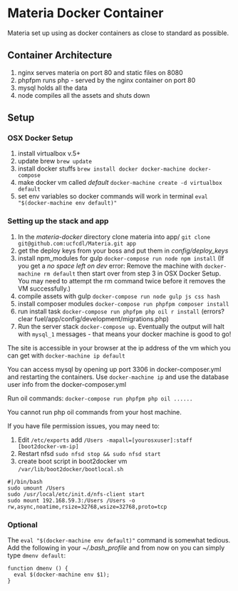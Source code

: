 # Materia Docker Container

Materia set up using as docker containers as close to standard as possible.

## Container Architecture

 1. nginx serves materia on port 80 and static files on 8080
 3. phpfpm runs php - served by the nginx container on port 80
 4. mysql holds all the data
 5. node compiles all the assets and shuts down

## Setup

###  OSX Docker Setup
1. install virtualbox v.5+
2. update brew `brew update`
3. install docker stuffs `brew install docker docker-machine docker-compose`
4. make docker vm called *default* `docker-machine create -d virtualbox default`
5. set env variables so docker commands will work in terminal `eval "$(docker-machine env default)"`

### Setting up the stack and app

1. In the *materia-docker* directory clone materia into app/ `git clone git@github.com:ucfcdl/Materia.git app`
2. get the deploy keys from your boss and put them in *config/deploy_keys*
3. install npm_modules for gulp `docker-compose run node npm install` (If you get a *no space left on dev* error: Remove the machine with `docker-machine rm default` then start over from step 3 in OSX Docker Setup. You may need to attempt the rm command twice before it removes the VM successfully.)
4. compile assets with gulp `docker-compose run node gulp js css hash`
5. install composer modules `docker-compose run phpfpm composer install`
6. run install task `docker-compose run phpfpm php oil r install` (errors? clear fuel/app/config/development/migrations.php)
7. Run the server stack `docker-compose up`. Eventually the output will halt with `mysql_1` messages - that means your docker machine is good to go!

The site is accessible in your browser at the ip address of the vm which you can get with `docker-machine ip default`

You can access mysql by opening up port 3306 in docker-composer.yml and restarting the containers. Use `docker-machine ip` and use the database user info from the docker-composer.yml

Run oil commands: `docker-compose run phpfpm php oil ......`

You cannot run php oil commands from your host machine.

If you have file permission issues, you may need to:

1. Edit `/etc/exports` add `/Users -mapall=[yourosxuser]:staff [boot2docker-vm-ip]`
2. Restart nfsd `sudo nfsd stop && sudo nfsd start`
3. create boot script in boot2docker vm `/var/lib/boot2docker/bootlocal.sh`
```
#|/bin/bash
sudo umount /Users
sudo /usr/local/etc/init.d/nfs-client start
sudo mount 192.168.59.3:/Users /Users -o rw,async,noatime,rsize=32768,wsize=32768,proto=tcp
```

### Optional

The `eval "$(docker-machine env default)"` command is somewhat tedious. Add the following in your *~/.bash_profile* and from now on you can simply type `dmenv default`:

```
function dmenv () {
  eval $(docker-machine env $1);
}
```
